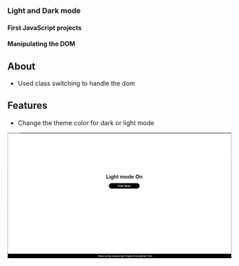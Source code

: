 ﻿### Light and Dark mode
 
#### First JavaScript projects
 
#### Manipulating the DOM

## About

- Used class switching to handle the dom

## Features

- Change the theme color for dark or light mode

![capa](image/capa.png)
